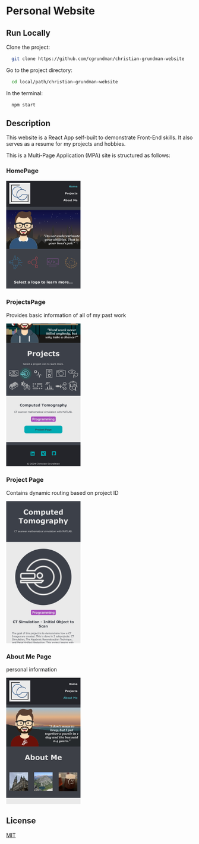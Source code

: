 # Personal Website

## Run Locally

Clone the project:

```bash
  git clone https://github.com/cgrundman/christian-grundman-website
```

Go to the project directory:

```bash
  cd local/path/christian-grundman-website
```

In the terminal:

```bash
  npm start
```

## Description

This website is a React App self-built to demonstrate Front-End skills. It also serves as a resume for my projects and hobbies. 

This is a Multi-Page Application (MPA) site is structured as follows:

### HomePage

<img src="https://github.com/cgrundman/christian-grundman-website/blob/master/IMG_3189.jpeg" width="200" />
  
### ProjectsPage 

Provides basic information of all of my past work

<img src="https://github.com/cgrundman/christian-grundman-website/blob/master/IMG_3194.jpeg" width="200" />

### Project Page 

Contains dynamic routing based on project ID

<img src="https://github.com/cgrundman/christian-grundman-website/blob/master/IMG_3193.jpeg" width="200" />

### About Me Page 

personal information

<img src="https://github.com/cgrundman/christian-grundman-website/blob/master/IMG_3191.jpeg" width="200" />

## License

[MIT](https://choosealicense.com/licenses/mit/)

